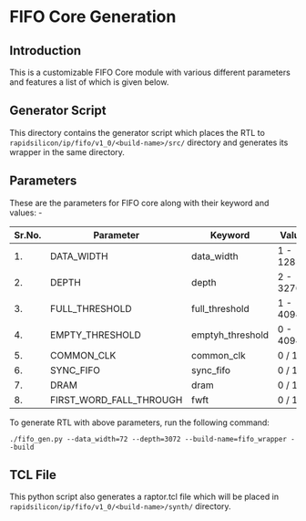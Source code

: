 # FIFO Core Generation 
## Introduction

This is a customizable FIFO Core module with various different parameters and features a list of which is given below.

## Generator Script
This directory contains the generator script which places the RTL to `rapidsilicon/ip/fifo/v1_0/<build-name>/src/` directory and generates its wrapper in the same directory. 

## Parameters
These are the parameters for FIFO core along with their keyword and values: -

| Sr.No. |      Parameter             |       Keyword              |    Value      |
|--------|----------------------------|----------------------------|---------------|
|   1.   |   DATA_WIDTH               |     data_width             |    1 - 128   |
|   2.   |   DEPTH               |     depth             |    2 - 32768   |
|   3.   |   FULL_THRESHOLD           |     full_threshold     |    1 - 4094     |
|   4.   |   EMPTY_THRESHOLD        |     emptyh_threshold        |    0 - 4094     |
|   5.   |   COMMON_CLK               |     common_clk             |    0 / 1     |
|   6.   |   SYNC_FIFO             |     sync_fifo           |    0 / 1     |
|   7.  |   DRAM                    |   dram                |   0 / 1   |
|   8.  |   FIRST_WORD_FALL_THROUGH |   fwft                |   0 / 1   |




To generate RTL with above parameters, run the following command:
```
./fifo_gen.py --data_width=72 --depth=3072 --build-name=fifo_wrapper --build
```

## TCL File

This python script also generates a raptor.tcl file which will be placed in `rapidsilicon/ip/fifo/v1_0/<build-name>/synth/` directory.
